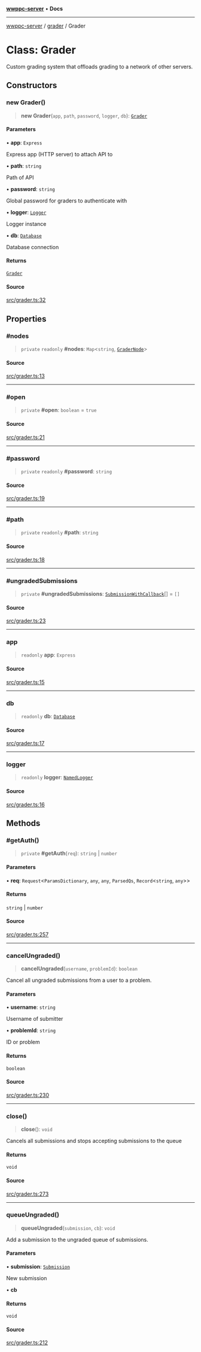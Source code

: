 [**wwppc-server**](../../README.md) • **Docs**

***

[wwppc-server](../../modules.md) / [grader](../README.md) / Grader

# Class: Grader

Custom grading system that offloads grading to a network of other servers.

## Constructors

### new Grader()

> **new Grader**(`app`, `path`, `password`, `logger`, `db`): [`Grader`](Grader.md)

#### Parameters

• **app**: `Express`

Express app (HTTP server) to attach API to

• **path**: `string`

Path of API

• **password**: `string`

Global password for graders to authenticate with

• **logger**: [`Logger`](../../log/interfaces/Logger.md)

Logger instance

• **db**: [`Database`](../../database/classes/Database.md)

Database connection

#### Returns

[`Grader`](Grader.md)

#### Source

[src/grader.ts:32](https://github.com/WWPPC/WWPPC-server/blob/ad5cd9fce3d5cf381927c08c4923fceefb2a5362/src/grader.ts#L32)

## Properties

### #nodes

> `private` `readonly` **#nodes**: `Map`\<`string`, [`GraderNode`](../interfaces/GraderNode.md)\>

#### Source

[src/grader.ts:13](https://github.com/WWPPC/WWPPC-server/blob/ad5cd9fce3d5cf381927c08c4923fceefb2a5362/src/grader.ts#L13)

***

### #open

> `private` **#open**: `boolean` = `true`

#### Source

[src/grader.ts:21](https://github.com/WWPPC/WWPPC-server/blob/ad5cd9fce3d5cf381927c08c4923fceefb2a5362/src/grader.ts#L21)

***

### #password

> `private` `readonly` **#password**: `string`

#### Source

[src/grader.ts:19](https://github.com/WWPPC/WWPPC-server/blob/ad5cd9fce3d5cf381927c08c4923fceefb2a5362/src/grader.ts#L19)

***

### #path

> `private` `readonly` **#path**: `string`

#### Source

[src/grader.ts:18](https://github.com/WWPPC/WWPPC-server/blob/ad5cd9fce3d5cf381927c08c4923fceefb2a5362/src/grader.ts#L18)

***

### #ungradedSubmissions

> `private` **#ungradedSubmissions**: [`SubmissionWithCallback`](../interfaces/SubmissionWithCallback.md)[] = `[]`

#### Source

[src/grader.ts:23](https://github.com/WWPPC/WWPPC-server/blob/ad5cd9fce3d5cf381927c08c4923fceefb2a5362/src/grader.ts#L23)

***

### app

> `readonly` **app**: `Express`

#### Source

[src/grader.ts:15](https://github.com/WWPPC/WWPPC-server/blob/ad5cd9fce3d5cf381927c08c4923fceefb2a5362/src/grader.ts#L15)

***

### db

> `readonly` **db**: [`Database`](../../database/classes/Database.md)

#### Source

[src/grader.ts:17](https://github.com/WWPPC/WWPPC-server/blob/ad5cd9fce3d5cf381927c08c4923fceefb2a5362/src/grader.ts#L17)

***

### logger

> `readonly` **logger**: [`NamedLogger`](../../log/classes/NamedLogger.md)

#### Source

[src/grader.ts:16](https://github.com/WWPPC/WWPPC-server/blob/ad5cd9fce3d5cf381927c08c4923fceefb2a5362/src/grader.ts#L16)

## Methods

### #getAuth()

> `private` **#getAuth**(`req`): `string` \| `number`

#### Parameters

• **req**: `Request`\<`ParamsDictionary`, `any`, `any`, `ParsedQs`, `Record`\<`string`, `any`\>\>

#### Returns

`string` \| `number`

#### Source

[src/grader.ts:257](https://github.com/WWPPC/WWPPC-server/blob/ad5cd9fce3d5cf381927c08c4923fceefb2a5362/src/grader.ts#L257)

***

### cancelUngraded()

> **cancelUngraded**(`username`, `problemId`): `boolean`

Cancel all ungraded submissions from a user to a problem.

#### Parameters

• **username**: `string`

Username of submitter

• **problemId**: `string`

ID or problem

#### Returns

`boolean`

#### Source

[src/grader.ts:230](https://github.com/WWPPC/WWPPC-server/blob/ad5cd9fce3d5cf381927c08c4923fceefb2a5362/src/grader.ts#L230)

***

### close()

> **close**(): `void`

Cancels all submissions and stops accepting submissions to the queue

#### Returns

`void`

#### Source

[src/grader.ts:273](https://github.com/WWPPC/WWPPC-server/blob/ad5cd9fce3d5cf381927c08c4923fceefb2a5362/src/grader.ts#L273)

***

### queueUngraded()

> **queueUngraded**(`submission`, `cb`): `void`

Add a submission to the ungraded queue of submissions.

#### Parameters

• **submission**: [`Submission`](../../database/interfaces/Submission.md)

New submission

• **cb**

#### Returns

`void`

#### Source

[src/grader.ts:212](https://github.com/WWPPC/WWPPC-server/blob/ad5cd9fce3d5cf381927c08c4923fceefb2a5362/src/grader.ts#L212)
